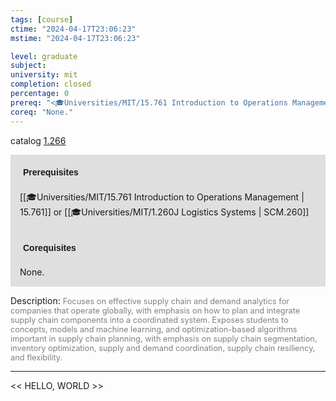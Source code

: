 ```yaml
---
tags: [course]
ctime: "2024-04-17T23:06:23"
mstime: "2024-04-17T23:06:23"

level: graduate
subject: 
university: mit
completion: closed
percentage: 0
prereq: "<🎓Universities/MIT/15.761 Introduction to Operations Management> or <🎓Universities/MIT/1.260J Logistics Systems>"
coreq: "None."
---
```


catalog [1.266](http://student.mit.edu/catalog/m1b.html#1.266)

<span style="display: block; padding: 15px; background-color: rgb(100, 100, 100, 0.2);"><font id="m_prereq252_0" style="display: block; font-family: Arial, sans-serif; font-weight: bold; padding: 5px">Prerequisites</font><br><span id="prereq252_0">[[🎓Universities/MIT/15.761 Introduction to Operations Management | 15.761]] or [[🎓Universities/MIT/1.260J Logistics Systems | SCM.260]]</span></span>
<span style="display: block; padding: 15px; background-color: rgb(100, 100, 100, 0.2);"><font id="m_coreq252_0" style="display: block; font-family: Arial, sans-serif; font-weight: bold; padding: 5px">Corequisites</font><br><span id="coreq252_0">None.</span></span>

<font style="">Description:</font>
<font style="color: grey; font-size: 0.8rem;">Focuses on effective supply chain and demand analytics for companies that operate globally, with emphasis on how to plan and integrate supply chain components into a coordinated system. Exposes students to concepts, models and machine learning, and optimization-based algorithms important in supply chain planning, with emphasis on supply chain segmentation, inventory optimization, supply and demand coordination, supply chain resiliency, and flexibility.</font>



---

<< HELLO, WORLD >>
